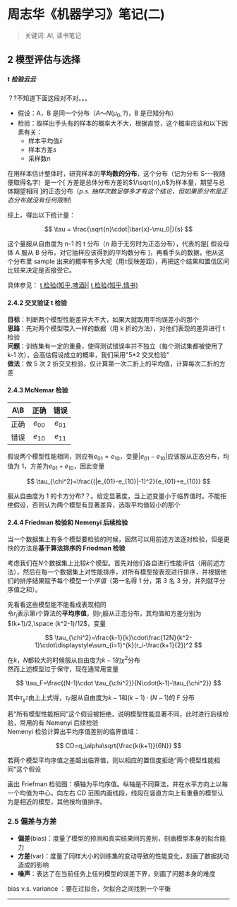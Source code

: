# 周志华《机器学习》笔记(二)

> 关键词: AI, 读书笔记

## 2 模型评估与选择

##### t 检验云云

？?不知道下面这段对不对。。。

- 假设：A，B 是同一个分布（$A～N(\mu_0,?)$，B 是已知分布）
- 检验：取样出手头有的样本的概率大不大，根据直觉，这个概率应该和以下因素有关：
  - 样本平均值$\bar{x}$
  - 样本方差$s$
  - 采样数$n$

在用样本估计整体时，研究样本的**平均数的分布**，这个分布（记为分布 S---我随便取得名字）是一个[ 方差是总体分布方差的$1/\sqrt{n},n$为样本量，期望与总体期望相同 ]的正态分布（_p.s. 抽样次数足够多才有这个结论，但如果原分布是正态分布就没有任何限制_）

综上，得出以下统计量：

$$
\tau = \frac{\sqrt{n}\cdot|\bar{x}-\mu_0|}{s}
$$

这个量服从自由度为 n-1 的 t 分布（n 趋于无穷时为正态分布），代表的是[ 假设母体 A 服从 B 分布，对它抽样应该得到的平均数分布 ]，再看手头的数据，他从这个分布里 sample 出来的概率有多大呢（用$\tau$反映差距），再把这个结果和置信区间比较来决定是否接受它。

具体参见：
[t 检验(知乎,啤酒)](https://www.zhihu.com/answer/296723303)|
[t 检验(知乎,情书)](https://www.zhihu.com/answer/589141978)

#### 2.4.2 交叉验证 t 检验

**目标**：判断两个模型性能差异大不大，如果大就取用平均误差小的那个  
**思路**：先对两个模型喂入一样的数据（用 k 折的方法），对他们表现的差异进行 t 检验  
**问题**：训练集有一定的重叠，使得测试错误率并不独立（每个测试集都被使用了 k-1 次），会高估假设成立的概率，我们采用"5\*2 交叉检验"  
**做法**：做 5 次 2 折交叉检验，仅计算第一次二折上的平均值，计算每次二折的方差

#### 2.4.3 McNemar 检验

| A\B  |   正确   |   错误   |
| :--: | :------: | :------: |
| 正确 | $e_{00}$ | $e_{01}$ |
| 错误 | $e_{10}$ | $e_{11}$ |

假设两个模型性能相同，则应有$e_{01}=e_{10}$，变量$|e_{01}-e_{10}|$应该服从正态分布，均值为 1，方差为$e_{01}+e_{10}$，因此变量

$$
\tau_{\chi^2}=\frac{(|e_{01}-e_{10}|-1)^2}{e_{01}+e_{10}}
$$

服从自由度为 1 的卡方分布?？。给定显著度，当上述变量小于临界值时。不能拒绝假设，否则认为两个模型有显著差异，选取平均值较小的那个

#### 2.4.4 Friedman 检验和 Nemenyi 后续检验

当一个数据集上有多个模型要检验的时候，固然可以用前述方法逐对检验，但是更快的方法是**基于算法排序的 Friedman 检验**

考虑我们在$N$个数据集上比较$k$个模型。首先对他们各自进行性能评估（用前述方法），然后在每一个数据集上对性能排序，对所有模型按表现进行排序，并根据他们的排序结果赋予每个模型一个*序值*（第一名得 1 分，第 3 名 3 分，并列就平分序值之和）。

先看看这些模型能不能看成表现相同  
令$r_i$表示第$i$个算法的**平均序值**，则$r_i$服从正态分布，其均值和方差分别为$(k+1)/2,\space (k^2-1)/12$，变量

$$
\tau_{\chi^2}=\frac{k-1}{k}\cdot\frac{12N}{k^2-1}\cdot\displaystyle\sum_{i=1}^{k}(r_i-\frac{k+1}{2})^2
$$

在$k，N$都较大的时候服从自由度为$k-1$的$\chi^2$分布  
然而上述模型过于保守，现在通常用变量

$$
\tau_F=\frac{(N-1)\cdot \tau_{\chi^2}}{N\cdot(k-1)-\tau_{\chi^2}}
$$

其中$\tau_{\chi^2}$由上上式得，$\tau_F$服从自由度为$k-1$和$(k-1)\cdot(N-1)$的 F 分布

若“所有模型性能相同”这个假设被拒绝，说明模型性能显著不同，此时进行后续检验，常用的有 Nemenyi 后续检验  
Nemenyi 检验计算出平均序值差别的临界值域：

$$
CD=q_\alpha\sqrt{\frac{k(k+1)}{6N}}
$$

若两个模型平均序值之差超出临界值，则以相应的置信度拒绝“两个模型性能相同“这个假设

画出 Friefman 检验图：横轴为平均序值。纵轴是不同算法，并在水平方向上以每一个均值为中心，向左右 CD 范围内画线段，线段在竖直方向上有重叠的模型认为是相近的模型，其他按均值排序。

### 2.5 偏差与方差

- **偏差**(bias)：度量了模型的预测和真实结果间的差别，刻画模型本身的拟合能力
- **方差**(var)：度量了同样大小的训练集的变动导致的性能变化，刻画了数据扰动造成的影响
- **噪声**：表达了在当前任务上任何模型的误差下界，刻画了问题本身的难度

bias v.s. variance ：要在过拟合，欠拟合之间找到一个平衡

---
